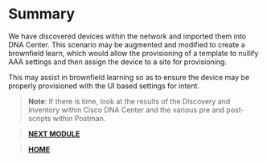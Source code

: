 # Summary

We have discovered devices within the network and imported them into DNA Center. This scenario may be augmented and modified to create a brownfield learn, which would allow the provisioning of a template to nullify AAA settings and then assign the device to a site for provisioning.

This may assist in brownfield learning so as to ensure the device may be properly provisioned with the UI based settings for intent.

> **Note**: If there is time, look at the results of the Discovery and Inventory within Cisco DNA Center and the various pre and post-scripts within Postman.

> [**NEXT MODULE**](../dnac-4-templates/01-intro.md)

> [**HOME**](../README.md)